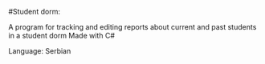 #Student dorm:

A program for tracking and editing  reports about current and past students in a student dorm
Made with C#

Language: Serbian
